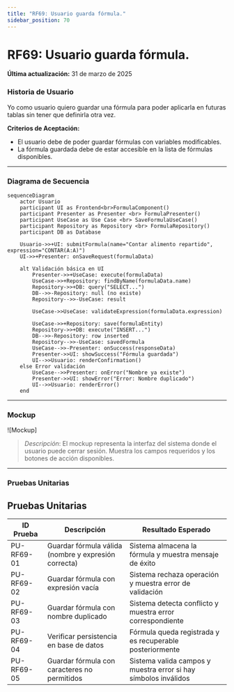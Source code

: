 ```yaml
---
title: "RF69: Usuario guarda fórmula."  
sidebar_position: 70
---
```


# RF69: Usuario guarda fórmula.

**Última actualización:** 31 de marzo de 2025

### Historia de Usuario

Yo como usuario quiero guardar una fórmula para poder aplicarla en futuras tablas sin tener que definirla otra vez.

  **Criterios de Aceptación:**
  
  - El usuario debe de poder guardar fórmulas con variables modificables.
  - La fórmula guardada debe de estar accesible en la lista de fórmulas disponibles.


---

### Diagrama de Secuencia
```mermaid
sequenceDiagram
    actor Usuario
    participant UI as Frontend<br>FormulaComponent()
    participant Presenter as Presenter <br> FormulaPresenter()
    participant UseCase as Use Case <br> SaveFormulaUseCase()
    participant Repository as Repository <br> FormulaRepository()
    participant DB as Database

    Usuario->>+UI: submitFormula(name="Contar alimento repartido", expression="CONTAR(A:A)")
    UI->>+Presenter: onSaveRequest(formulaData)
    
    alt Validación básica en UI
        Presenter->>+UseCase: execute(formulaData)
        UseCase->>+Repository: findByName(formulaData.name)
        Repository->>+DB: query("SELECT...")
        DB-->>-Repository: null (no existe)
        Repository-->>-UseCase: result
        
        UseCase->>UseCase: validateExpression(formulaData.expression)
        
        UseCase->>+Repository: save(formulaEntity)
        Repository->>+DB: execute("INSERT...")
        DB-->>-Repository: row inserted
        Repository-->>-UseCase: savedFormula
        UseCase-->>-Presenter: onSuccess(responseData)
        Presenter->>UI: showSuccess("Fórmula guardada")
        UI-->>Usuario: renderConfirmation()
    else Error validación
        UseCase-->>Presenter: onError("Nombre ya existe")
        Presenter->>UI: showError("Error: Nombre duplicado")
        UI-->>Usuario: renderError()
    end
```
---

### Mockup

![Mockup]

> *Descripción*: El mockup representa la interfaz del sistema donde el usuario puede cerrar sesión. Muestra los campos requeridos y los botones de acción disponibles.

---

### Pruebas Unitarias 
## Pruebas Unitarias

| ID Prueba    | Descripción                                      | Resultado Esperado                              |
|-------------|------------------------------------------------|-----------------------------------------------|
| PU-RF69-01 | Guardar fórmula válida (nombre y expresión correcta) | Sistema almacena la fórmula y muestra mensaje de éxito |
| PU-RF69-02 | Guardar fórmula con expresión vacía              | Sistema rechaza operación y muestra error de validación |
| PU-RF69-03 | Guardar fórmula con nombre duplicado            | Sistema detecta conflicto y muestra error correspondiente |
| PU-RF69-04 | Verificar persistencia en base de datos         | Fórmula queda registrada y es recuperable posteriormente |
| PU-RF69-05 | Guardar fórmula con caracteres no permitidos    | Sistema valida campos y muestra error si hay símbolos inválidos |
